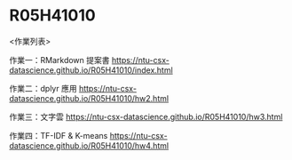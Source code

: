 # R05H41010
<作業列表>

作業一：RMarkdown 提案書 https://ntu-csx-datascience.github.io/R05H41010/index.html

作業二：dplyr 應用 https://ntu-csx-datascience.github.io/R05H41010/hw2.html

作業三：文字雲 https://ntu-csx-datascience.github.io/R05H41010/hw3.html

作業四：TF-IDF & K-means https://ntu-csx-datascience.github.io/R05H41010/hw4.html
